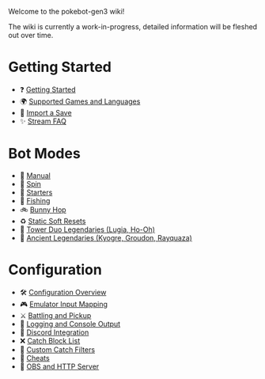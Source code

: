 Welcome to the pokebot-gen3 wiki!

The wiki is currently a work-in-progress, detailed information will be fleshed out over time.

# Getting Started
- ❓ [Getting Started](https://github.com/40Cakes/pokebot-gen3/wiki/%E2%9D%93-Getting-Started)
- 🌍 [Supported Games and Languages](https://github.com/40Cakes/pokebot-gen3/wiki/%F0%9F%8C%8D-Supported-Games-and-Languages)
- 💾 [Import a Save](https://github.com/40Cakes/pokebot-gen3/wiki/%F0%9F%92%BE-Import-a-Save)
- ✨ [Stream FAQ](https://github.com/40Cakes/pokebot-gen3/wiki/%E2%9C%A8-Stream-FAQ)

# Bot Modes
- 🔧 [Manual](https://github.com/40Cakes/pokebot-gen3/wiki/%F0%9F%94%A7-Manual)
- 🔄 [Spin](https://github.com/40Cakes/pokebot-gen3/wiki/%F0%9F%94%84-Spin)
- 💼 [Starters](https://github.com/40Cakes/pokebot-gen3/wiki/%F0%9F%92%BC-Starters)
- 🎣 [Fishing](https://github.com/40Cakes/pokebot-gen3/wiki/%F0%9F%8E%A3-Fishing)
- 🚲 [Bunny Hop](https://github.com/40Cakes/pokebot-gen3/wiki/%F0%9F%9A%B2-Bunny-Hop)
- ♻ [Static Soft Resets](https://github.com/40Cakes/pokebot-gen3/wiki/%E2%99%BB-Static-Soft-Resets)
- 🏯 [Tower Duo Legendaries (Lugia, Ho-Oh)](https://github.com/40Cakes/pokebot-gen3/wiki/%F0%9F%8F%AF-Tower-Duo-Legendaries-(Lugia,-Ho%E2%80%90Oh))
- 🐉 [Ancient Legendaries (Kyogre, Groudon, Rayquaza)](https://github.com/40Cakes/pokebot-gen3/wiki/%F0%9F%90%89-Ancient-Legendaries-(Kyogre,-Groudon,-Rayquaza))

# Configuration
- 🛠 [Configuration Overview](https://github.com/40Cakes/pokebot-gen3/wiki/%F0%9F%9B%A0-Configuration-Overview)
- 🎮 [Emulator Input Mapping](https://github.com/40Cakes/pokebot-gen3/wiki/%F0%9F%8E%AE-Emulator-Input-Mapping)
- ⚔ [Battling and Pickup](https://github.com/40Cakes/pokebot-gen3/wiki/%E2%9A%94-Battling-and-Pickup)
- 📄 [Logging and Console Output](https://github.com/40Cakes/pokebot-gen3/wiki/%F0%9F%93%84-Logging-and-Console-Output)
- 📢 [Discord Integration](https://github.com/40Cakes/pokebot-gen3/wiki/%F0%9F%93%A2-Discord-Integration)
- ❌ [Catch Block List](https://github.com/40Cakes/pokebot-gen3/wiki/%E2%9D%8C-Catch-Block-List)
- 🥅 [Custom Catch Filters](https://github.com/40Cakes/pokebot-gen3/wiki/%F0%9F%A5%85-Custom-Catch-Filters)
- 💎 [Cheats](https://github.com/40Cakes/pokebot-gen3/wiki/%F0%9F%92%8E-Cheats)
- 🎥 [OBS and  HTTP Server](https://github.com/40Cakes/pokebot-gen3/wiki/%F0%9F%8E%A5-OBS-and-HTTP-Server)